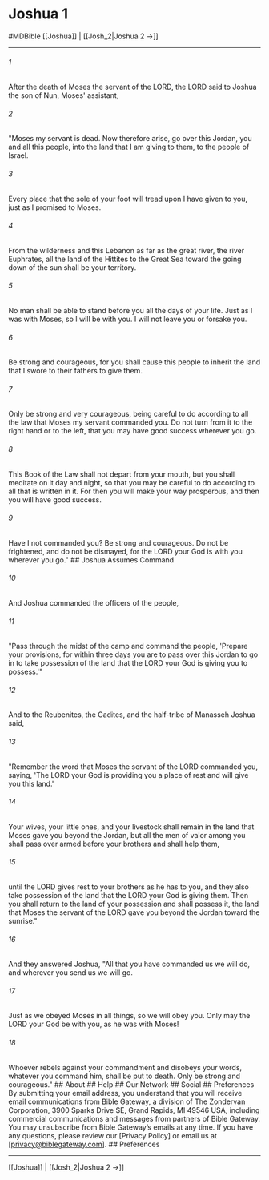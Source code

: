 # Joshua 1
#MDBible
[[Joshua]] | [[Josh_2|Joshua 2 →]]

***






###### 1 


After the death of Moses the servant of the LORD, the LORD said to Joshua the son of Nun, Moses' assistant, 





###### 2 


"Moses my servant is dead. Now therefore arise, go over this Jordan, you and all this people, into the land that I am giving to them, to the people of Israel. 





###### 3 


Every place that the sole of your foot will tread upon I have given to you, just as I promised to Moses. 





###### 4 


From the wilderness and this Lebanon as far as the great river, the river Euphrates, all the land of the Hittites to the Great Sea toward the going down of the sun shall be your territory. 





###### 5 


No man shall be able to stand before you all the days of your life. Just as I was with Moses, so I will be with you. I will not leave you or forsake you. 





###### 6 


Be strong and courageous, for you shall cause this people to inherit the land that I swore to their fathers to give them. 





###### 7 


Only be strong and very courageous, being careful to do according to all the law that Moses my servant commanded you. Do not turn from it to the right hand or to the left, that you may have good success wherever you go. 





###### 8 


This Book of the Law shall not depart from your mouth, but you shall meditate on it day and night, so that you may be careful to do according to all that is written in it. For then you will make your way prosperous, and then you will have good success. 





###### 9 


Have I not commanded you? Be strong and courageous. Do not be frightened, and do not be dismayed, for the LORD your God is with you wherever you go." ## Joshua Assumes Command 





###### 10 


And Joshua commanded the officers of the people, 





###### 11 


"Pass through the midst of the camp and command the people, 'Prepare your provisions, for within three days you are to pass over this Jordan to go in to take possession of the land that the LORD your God is giving you to possess.'" 





###### 12 


And to the Reubenites, the Gadites, and the half-tribe of Manasseh Joshua said, 





###### 13 


"Remember the word that Moses the servant of the LORD commanded you, saying, 'The LORD your God is providing you a place of rest and will give you this land.' 





###### 14 


Your wives, your little ones, and your livestock shall remain in the land that Moses gave you beyond the Jordan, but all the men of valor among you shall pass over armed before your brothers and shall help them, 





###### 15 


until the LORD gives rest to your brothers as he has to you, and they also take possession of the land that the LORD your God is giving them. Then you shall return to the land of your possession and shall possess it, the land that Moses the servant of the LORD gave you beyond the Jordan toward the sunrise." 





###### 16 


And they answered Joshua, "All that you have commanded us we will do, and wherever you send us we will go. 





###### 17 


Just as we obeyed Moses in all things, so we will obey you. Only may the LORD your God be with you, as he was with Moses! 





###### 18 


Whoever rebels against your commandment and disobeys your words, whatever you command him, shall be put to death. Only be strong and courageous." ## About ## Help ## Our Network ## Social ## Preferences By submitting your email address, you understand that you will receive email communications from Bible Gateway, a division of The Zondervan Corporation, 3900 Sparks Drive SE, Grand Rapids, MI 49546 USA, including commercial communications and messages from partners of Bible Gateway. You may unsubscribe from Bible Gateway&rsquo;s emails at any time. If you have any questions, please review our [Privacy Policy] or email us at [privacy@biblegateway.com]. ## Preferences

***

[[Joshua]] | [[Josh_2|Joshua 2 →]]
